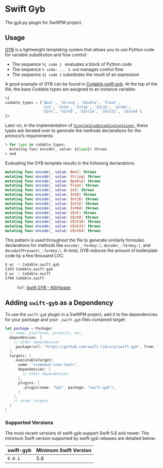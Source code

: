 # Swift Gyb

The gyb.py plugin for SwiftPM project.

## Usage

[GYB] is a lightweight templating system that allows you to use Python code for variable substitution and flow control:

- The sequence `%{ code } ` evaluates a block of Python code
- The sequence `% code: ... % end` manages control flow
- The sequence `${ code }` substitutes the result of an expression

A good example of GYB can be found in [Codable.swift.gyb]. At the top of the file, the base Codable types are assigned to an instance variable:

```python
%{
codable_types = ['Bool', 'String', 'Double', 'Float',
                 'Int', 'Int8', 'Int16', 'Int32', 'Int64',
                 'UInt', 'UInt8', 'UInt16', 'UInt32', 'UInt64']
}%
```

Later on, in the implementation of [`SingleValueEncodingContainer`], these types are iterated over to generate the methods declarations for the protocol’s requirements:

```python
% for type in codable_types:
  mutating func encode(_ value: ${type}) throws
% end
```

Evaluating the GYB template results in the following declarations:

```swift
mutating func encode(_ value: Bool) throws
mutating func encode(_ value: String) throws
mutating func encode(_ value: Double) throws
mutating func encode(_ value: Float) throws
mutating func encode(_ value: Int) throws
mutating func encode(_ value: Int8) throws
mutating func encode(_ value: Int16) throws
mutating func encode(_ value: Int32) throws
mutating func encode(_ value: Int64) throws
mutating func encode(_ value: UInt) throws
mutating func encode(_ value: UInt8) throws
mutating func encode(_ value: UInt16) throws
mutating func encode(_ value: UInt32) throws
mutating func encode(_ value: UInt64) throws
```

This pattern is used throughout the file to generate similarly formulaic declarations for methods like `encode(_:forKey:)`, `decode(_:forKey:)`, and `decodeIfPresent(_:forKey:)`. In total, GYB reduces the amount of boilerplate code by a few thousand LOC:

```bash
$ wc -l Codable.swift.gyb
2183 Codable.swift.gyb
$ wc -l Codable.swift
5790 Codable.swift
```

> Ref: [Swift GYB - NSHipster](https://nshipster.com/swift-gyb/)

## Adding `swift-gyb` as a Dependency

To use the `swift-gyb` plugin in a SwiftPM project, 
add it to the dependencies for your package and your `.swift.gyb` files contained target:

```swift
let package = Package(
  // name, platforms, products, etc.
  dependencies: [
    // other dependencies
    .package(url: "https://github.com/swift-library/swift-gyb", from: "0.0.1"),
  ],
  targets: [
    .executableTarget(
      name: "<command-line-tool>",
      dependencies: [
        // other dependencies
      ],
      plugins: [
        .plugin(name: "Gyb", package: "swift-gyb"),
      ]
    ),
    // other targets
  ]
)
```

### Supported Versions

The most recent versions of swift-gyb support Swift 5.8 and newer. The minimum Swift version supported by swift-gyb releases are detailed below:

swift-gyb | Minimum Swift Version
----------|----------------------
`0.0.1`   | 5.8

<!-- Link references for readme -->

[GYB]: https://github.com/apple/swift/blob/main/utils/gyb.py
[Codable.swift.gyb]: https://github.com/apple/swift/blob/main/stdlib/public/core/Codable.swift.gyb
[`SingleValueEncodingContainer`]: https://github.com/apple/swift/blob/db81593be463c73f2a3f72b45c1b7ee38e115692/stdlib/public/core/Codable.swift#L2822
